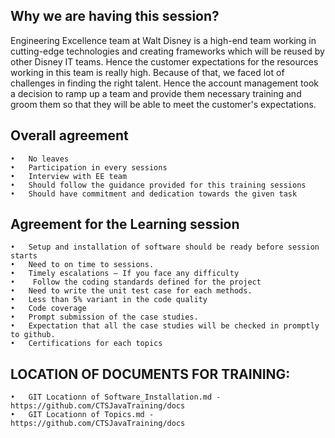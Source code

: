 ## Why we are having this session? ##

Engineering Excellence team at Walt Disney is a high-end team working in   cutting-edge technologies and creating frameworks which will be reused by other Disney IT teams. Hence the customer expectations for the resources working in this team is really high. Because of that, we faced lot of challenges in finding the right talent. Hence the account management took a decision to ramp up a team and provide them necessary training and groom them so that they will be able to meet the customer's expectations.

## Overall agreement ##

	•	No leaves 
	•	Participation in every sessions
	•	Interview with EE team
	•	Should follow the guidance provided for this training sessions
	•	Should have commitment and dedication towards the given task

## Agreement for the Learning session ##

	•	Setup and installation of software should be ready before session starts
	•	Need to on time to sessions.
	•	Timely escalations – If you face any difficulty
	•	 Follow the coding standards defined for the project
	•	Need to write the unit test case for each methods.
	•	Less than 5% variant in the code quality
	•	Code coverage
	•	Prompt submission of the case studies.  
	•	Expectation that all the case studies will be checked in promptly to github.
	•	Certifications for each topics

## LOCATION OF DOCUMENTS FOR TRAINING: ##

	•	GIT Locationn of Software_Installation.md -https://github.com/CTSJavaTraining/docs
	•	GIT Locationn of Topics.md - https://github.com/CTSJavaTraining/docs
